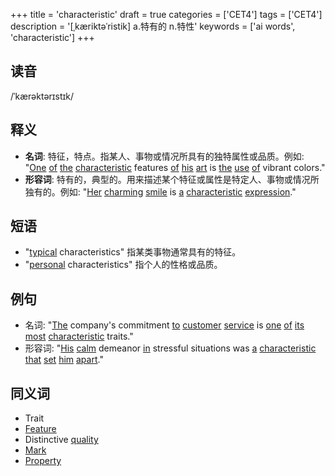 +++
title = 'characteristic'
draft = true
categories = ['CET4']
tags = ['CET4']
description = '[ˌkæriktəˈristik] a.特有的 n.特性'
keywords = ['ai words', 'characteristic']
+++

## 读音
/ˈkærəktərɪstɪk/

## 释义
- **名词**: 特征，特点。指某人、事物或情况所具有的独特属性或品质。例如: "[One](/post/one/) [of](/post/of/) [the](/post/the/) [characteristic](/post/characteristic/) features [of](/post/of/) [his](/post/his/) [art](/post/art/) is [the](/post/the/) [use](/post/use/) [of](/post/of/) vibrant colors."
- **形容词**: 特有的，典型的。用来描述某个特征或属性是特定人、事物或情况所独有的。例如: "[Her](/post/her/) [charming](/post/charming/) [smile](/post/smile/) is [a](/post/a/) [characteristic](/post/characteristic/) [expression](/post/expression/)."

## 短语
- "[typical](/post/typical/) characteristics" 指某类事物通常具有的特征。
- "[personal](/post/personal/) characteristics" 指个人的性格或品质。

## 例句
- 名词: "[The](/post/the/) company's commitment [to](/post/to/) [customer](/post/customer/) [service](/post/service/) is [one](/post/one/) [of](/post/of/) [its](/post/its/) [most](/post/most/) [characteristic](/post/characteristic/) traits."
- 形容词: "[His](/post/his/) [calm](/post/calm/) demeanor [in](/post/in/) stressful situations was [a](/post/a/) [characteristic](/post/characteristic/) [that](/post/that/) [set](/post/set/) [him](/post/him/) [apart](/post/apart/)."

## 同义词
- Trait
- [Feature](/post/feature/)
- Distinctive [quality](/post/quality/)
- [Mark](/post/mark/)
- [Property](/post/property/)
